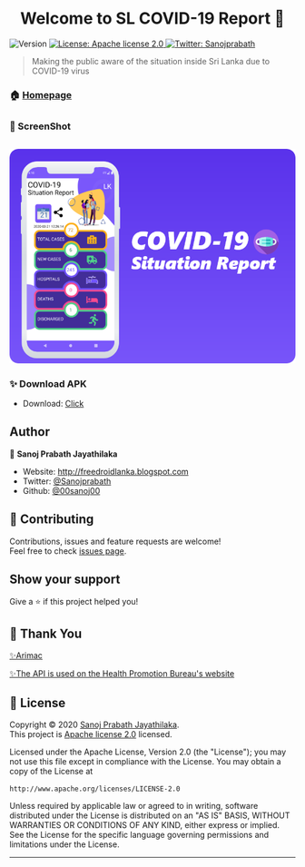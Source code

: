 <h1 align="center">Welcome to SL COVID-19 Report 👋</h1>
<p>
  <img alt="Version" src="https://img.shields.io/badge/version-1.1-blue.svg?cacheSeconds=2592000" />
  <a href="https://www.apache.org/licenses/LICENSE-2.0" target="_blank">
    <img alt="License: Apache license 2.0" src="https://img.shields.io/badge/License-Apache license 2.0-yellow.svg" />
  </a>
  <a href="https://twitter.com/Sanojprabath" target="_blank">
    <img alt="Twitter: Sanojprabath" src="https://img.shields.io/twitter/follow/Sanojprabath.svg?style=social" />
  </a>
</p>

> Making the public aware of the situation inside Sri Lanka due to COVID-19 virus

### 🏠 [Homepage](https://www.facebook.com/sanoj.jayathilaka1)
##
### 👋 ScreenShot
##
![alt text](https://raw.githubusercontent.com/00sanoj00/SL-COVID-19-Report/master/My_res/Group%209.png)

### ✨ Download APK
* Download: [Click](https://github.com/00sanoj00/SL-COVID-19-Report/releases)

## Author

👤 **Sanoj Prabath Jayathilaka**

* Website: http://freedroidlanka.blogspot.com
* Twitter: [@Sanojprabath](https://twitter.com/Sanojprabath)
* Github: [@00sanoj00](https://github.com/00sanoj00)

## 🤝 Contributing
Contributions, issues and feature requests are welcome!<br />Feel free to check [issues page](https://github.com/00sanoj00/SL-COVID-19-Report/issues). 

## Show your support
Give a ⭐️ if this project helped you!
##
## 🤝 Thank You

[✨Arimac](https://www.facebook.com/TeamArimac/)

[✨The API is used on the Health Promotion Bureau's website](https://hpb.health.gov.lk/en/api-documentation)

## 📝 License
Copyright © 2020 [Sanoj Prabath Jayathilaka](https://github.com/00sanoj00).<br />
This project is [Apache license 2.0](https://www.apache.org/licenses/LICENSE-2.0) licensed.

Licensed under the Apache License, Version 2.0 (the "License");
you may not use this file except in compliance with the License.
You may obtain a copy of the License at

    http://www.apache.org/licenses/LICENSE-2.0

Unless required by applicable law or agreed to in writing, software
distributed under the License is distributed on an "AS IS" BASIS,
WITHOUT WARRANTIES OR CONDITIONS OF ANY KIND, either express or implied.
See the License for the specific language governing permissions and
limitations under the License.

***
